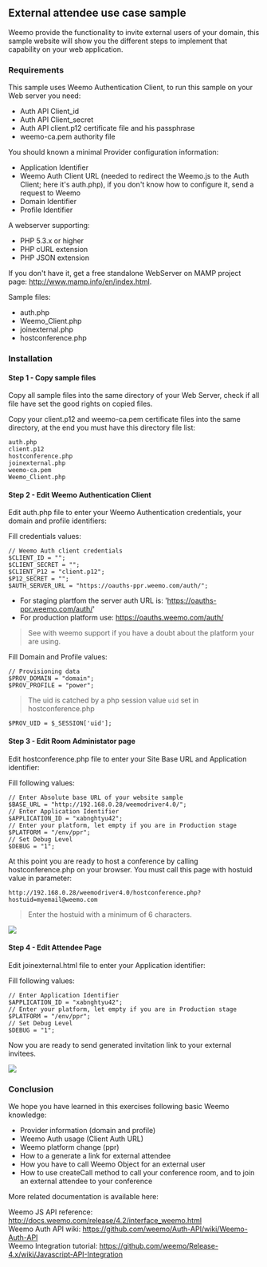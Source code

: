## External attendee use case sample

Weemo provide the functionality to invite external users of your domain, this sample website will show you the different steps to implement that capability on your web application.

### Requirements 

This sample uses Weemo Authentication Client, to run this sample on your Web server you need:

- Auth API Client_id
- Auth API Client_secret
- Auth API client.p12 certificate file and his passphrase
- weemo-ca.pem authority file 

You should known a minimal Provider configuration information:

- Application Identifier
- Weemo Auth Client URL (needed to redirect the Weemo.js to the Auth Client; here it's auth.php), if you don't know how to configure it, send a request to Weemo
- Domain Identifier 
- Profile Identifier

A webserver supporting:

- PHP 5.3.x or higher
- PHP cURL extension
- PHP JSON extension

If you don't have it, get a free standalone WebServer on MAMP project page: <a href="http://www.mamp.info/en/index.html">http://www.mamp.info/en/index.html</a>.

Sample files:

- auth.php
- Weemo_Client.php
- joinexternal.php
- hostconference.php

### Installation

#### Step 1 - Copy sample files
Copy all sample files into the same directory of your Web Server, check if all file have set the good rights on copied files.

Copy your client.p12 and weemo-ca.pem certificate files into the same directory, at the end you must have this directory file list:

```
auth.php
client.p12
hostconference.php
joinexternal.php
weemo-ca.pem
Weemo_Client.php
```

#### Step 2 - Edit Weemo Authentication Client
Edit auth.php file to enter your Weemo Authentication credentials, your domain and profile identifiers:

Fill credentials values:

```
// Weemo Auth client credentials
$CLIENT_ID = "";
$CLIENT_SECRET = "";
$CLIENT_P12 = "client.p12";
$P12_SECRET = "";
$AUTH_SERVER_URL = "https://oauths-ppr.weemo.com/auth/";
```

* For staging plartfom the server auth URL is: 'https://oauths-ppr.weemo.com/auth/'  
* For production platform use: https://oauths.weemo.com/auth/

> See with weemo support if you have a doubt about the platform your are using.

Fill Domain and Profile values:

```
// Provisioning data
$PROV_DOMAIN = "domain";
$PROV_PROFILE = "power";
```

> The uid is catched by a php session value ```uid``` set in hostconference.php

```
$PROV_UID = $_SESSION['uid'];
```

#### Step 3 - Edit Room Administator page

Edit hostconference.php file to enter your Site Base URL and Application identifier:

Fill following values:

```
// Enter Absolute base URL of your website sample 
$BASE_URL = "http://192.168.0.28/weemodriver4.0/";
// Enter Application Identifier
$APPLICATION_ID = "xabnghtyu42";
// Enter your platform, let empty if you are in Production stage
$PLATFORM = "/env/ppr";  
// Set Debug Level
$DEBUG = "1";
```

At this point you are ready to host a conference by calling hostconference.php on your browser. You must call this page with hostuid value in parameter:

```
http://192.168.0.28/weemodriver4.0/hostconference.php?hostuid=myemail@weemo.com
```

>Enter the hostuid with a minimum of 6 characters. 

<img src="http://docs.weemo.com/img/ext_attendee_1.png" />


#### Step 4 - Edit Attendee Page

Edit joinexternal.html file to enter your Application identifier:

Fill following values:

```
// Enter Application Identifier
$APPLICATION_ID = "xabnghtyu42";
// Enter your platform, let empty if you are in Production stage
$PLATFORM = "/env/ppr";  
// Set Debug Level
$DEBUG = "1";
```

Now you are ready to send generated invitation link to your external invitees.

<img src="http://docs.weemo.com/img/ext_attendee_2.png" />

### Conclusion

We hope you have learned in this exercises following basic Weemo knowledge:

- Provider information (domain and profile)
- Weemo Auth usage (Client Auth URL)
- Weemo platform change (ppr)
- How to a generate a link for external attendee
- How you have to call Weemo Object for an external user
- How to use createCall method to call your conference room, and to join an external attendee to your conference

More related documentation is available here: 

Weemo JS API reference: <a href="http://docs.weemo.com/release/4.2/interface_weemo.html">http://docs.weemo.com/release/4.2/interface_weemo.html</a><br/>
Weemo Auth API wiki: <a href="https://github.com/weemo/Auth-API/wiki/Weemo-Auth-API">https://github.com/weemo/Auth-API/wiki/Weemo-Auth-API</a><br/>
Weemo Integration tutorial: <a href="https://github.com/weemo/Release-4.x/wiki/Javascript-API-Integration"> https://github.com/weemo/Release-4.x/wiki/Javascript-API-Integration</a><br/>

